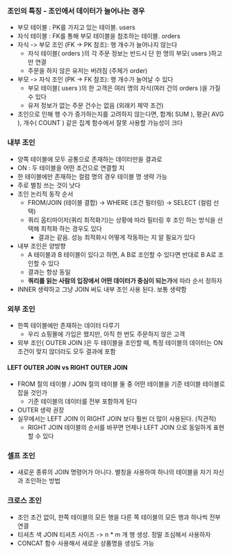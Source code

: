 ### 조인의 특징 - 조인에서 데이터가 늘어나는 경우
- 부모 테이블 : PK를 가지고 있는 테이블. users
- 자식 테이블 : FK를 통해 부모 테이블을 참조하는 테이블. orders
- 자식 -> 부모 조인 (FK -> PK 참조): 행 개수가 늘어나지 않는다
  - 자식 테이블( orders )의 각 주문 정보는 반드시 단 한 명의 부모( users )하고만 연결
  - 주문을 하지 않은 유저는 버려짐 (주체가 order)
- 부모 -> 자식 조인 (PK -> FK 참조): 행 개수가 늘어날 수 있다
  - 부모 테이블( users )의 한 고객은 여러 명의 자식(여러 건의 orders )을 가질 수 있다
  - 유저 정보가 없는 주문 건수는 없음 (외래키 제약 조건)
- 조인으로 인해 행 수가 증가하는지를 고려하지 않는다면, 합계( SUM ), 평균( AVG ), 개수( COUNT ) 같은 집계 함수에서 잘못 사용할 가능성이 크다

### 내부 조인
- 양쪽 테이블에 모두 공통으로 존재하는 데이터만을 결과로
- ON : 두 테이블을 어떤 조건으로 연결할 지
- 한 테이블에만 존재하는 컬럼 명의 경우 테이블 명 생략 가능
- 주로 별칭 쓰는 것이 낫다
- 조인 논리적 동작 순서
  - FROM/JOIN (테이블 결합) → WHERE (조건 필터링) → SELECT (컬럼 선택)
  - 쿼리 옵티마이저(쿼리 최적화기)는 상황에 따라 필터링 후 조인 하는 방식을 선택해 최적화 하는 경우도 있다
    - 결과는 같음. 성능 최적화시 어떻게 작동하는 지 알 필요가 있다
- 내부 조인은 양방향
  - A 테이블과 B 테이블이 있다고 하면, A B로 조인할 수 있다면 반대로 B A로 조인할 수 있다
  - 결과는 항상 동일
  - **쿼리를 읽는 사람의 입장에서 어떤 데이터가 중심이 되는가**에 따라 순서 정하자
- INNER 생략하고 그냥 JOIN 써도 내부 조인 사용 된다. 보통 생략함

### 외부 조인
- 한쪽 테이블에만 존재하는 데이터 다루기
  - 우리 쇼핑몰에 가입은 했지만, 아직 한 번도 주문하지 않은 고객
- 외부 조인( OUTER JOIN )은 두 테이블을 조인할 때, 특정 테이블의 데이터는 ON 조건이 맞지 않더라도 모두 결과에 포함

#### LEFT OUTER JOIN vs RIGHT OUTER JOIN
- FROM 절의 테이블 / JOIN 절의 테이블 둘 중 어떤 테이블을 기준 테이블 테이블로 잡을 것인가
  - 기준 테이블의 데이터를 전부 포함하게 된다
- OUTER 생략 권장
- 실무에서는 LEFT JOIN 이 RIGHT JOIN 보다 훨씬 더 많이 사용된다. (직관적)
  - RIGHT JOIN 테이블의 순서를 바꾸면 언제나 LEFT JOIN 으로 동일하게 표현할 수 있다

### 셀프 조인
- 새로운 종류의 JOIN 명령어가 아니다. 별칭을 사용하여 하나의 테이블을 자기 자신과 조인하는 방법

### 크로스 조인
- 조인 조건 없이, 한쪽 테이블의 모든 행을 다른 쪽 테이블의 모든 행과 하나씩 전부 연결
- 티셔츠 색 JOIN 티셔츠 사이즈 -> n * m 개 행 생성. 정말 조심해서 사용하자
- CONCAT 함수 사용해서 새로운 상품명을 생성도 가능